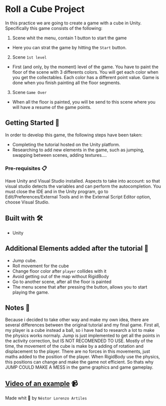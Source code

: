 # Roll a Cube Project

In this practice we are going to create a game with a cube in Unity. Specifically this game consists of the following:

1. Scene whit the menu, contain 1 button to start the game

  - Here you can strat the game by hitting the `Start` button.

2. Scene `1st level`

  - First (and only, by the moment) level of the game. You have to paint the floor of the scene with 3 differents colors. You will get each color when you get the collectables. Each color has a different point value. Game is done when you finish painting all the floor segments.
  
  
3. Scene `Game Over`

  - When all the floor is painted, you will be send to this scene where you will have a resume of the game points. 

## Getting Started 🚀

In order to develop this game, the following steps have been taken:
  - Completing the tutorial hosted on the Unity platform.
  - Researching to add new elements in the game, such as jumping, swapping between scenes, adding textures....


### Pre-requisites 📋

Have Unity and Visual Studio installed.
Aspects to take into account: so that visual studio detects the variables and can perform the autocompletion. You must close the IDE and in the Unity program, go to Edit/Preferences/External Tools and in the External Script Editor option, choose Visual Studio.

## Built with 🛠️

- Unity 

## Additional Elements added after the tutorial 🎁

- Jump cube.
- Roll movement for the cube
- Change floor color after `player` collides with it
- Avoid getting out of the map without RigidBody 
- Go to another scene, after all the floor is painted
- The menu scene that after pressing the button, allows you to start playing the game.


## Notes :notebook:

  Because i decided to take other way and make my own idea, there are several differences between the original tutorial and my final game. First all, my player is a cube instead a ball, so i have had to research a lot to make the physics works normaly. 
  Jump is just implemented to get all the points in the activity correction, but IS NOT RECOMENDED TO USE. Mostly of the time, the movement of the cube is make by a adding of rotation and displacement to the player. There are no forces in this movements, just maths added to the position of the player. When RigidBody use the physics, this positions can change and make the game not efficient. So thats why JUMP COULD MAKE A MESS in the game graphics and game gameplay.


## [Video of an example](https://drive.google.com/file/d/1eMeROTvYHju-IXgdZt9Abwao0stK5igz/view?usp=share_link) :video_camera:




Made whit 💜 by `Néstor Lorenzo Artiles`
